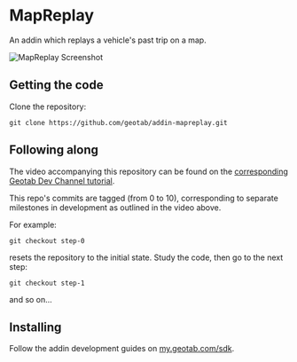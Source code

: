 # MapReplay

An addin which replays a vehicle's past trip on a map.

![MapReplay Screenshot](https://googledrive.com/host/0B2RJEh1MQk12cnpTVElacWdWXzg/screenshot.png)

## Getting the code

Clone the repository:

```
git clone https://github.com/geotab/addin-mapreplay.git
```

## Following along

The video accompanying this repository can be found on the [corresponding Geotab Dev Channel tutorial](https://www.geotab.com/video/building-a-mygeotab-addin-from-scratch/).

This repo's commits are tagged (from 0 to 10), corresponding to separate milestones in development as outlined in the video above.

For example:

```
git checkout step-0
```

resets the repository to the initial state. Study the code, then go to the next step:

```
git checkout step-1
```

and so on...

## Installing

Follow the addin development guides on [my.geotab.com/sdk](https://my.geotab.com/sdk).